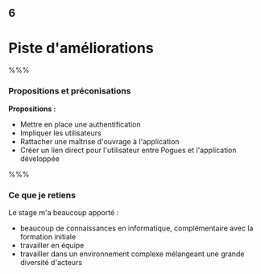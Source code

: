 <!-- .slide: data-background-image="images/insee_ensai.png" data-background-size="600px" class="chapter" -->

## 6

<h1>Piste d'améliorations</h1>

%%%

<!-- .slide: class="slide" data-background-image="images/insee_ensai.png" data-background-size="600px" -->

### Propositions et préconisations

**Propositions :**

- Mettre en place une authentification
- Impliquer les utilisateurs
- Rattacher une maîtrise d'ouvrage à l'application
- Créer un lien direct pour l'utilisateur entre Pogues et l'application développée

%%%

<!-- .slide: class="slide" data-background-image="images/insee_ensai.png" data-background-size="600px" -->

### Ce que je retiens

Le stage m'a beaucoup apporté :

- beaucoup de connaissances en informatique, complémentaire avec la formation initiale
- travailler en équipe
- travailler dans un environnement complexe mélangeant une grande diversité d'acteurs
